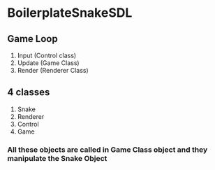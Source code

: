 # BoilerplateSnakeSDL

## Game Loop

1. Input (Control class)
2. Update (Game Class)
3. Render (Renderer Class)

## 4 classes
1. Snake
2. Renderer
3. Control
4. Game

### All these objects are called in Game Class object and they manipulate the Snake Object
